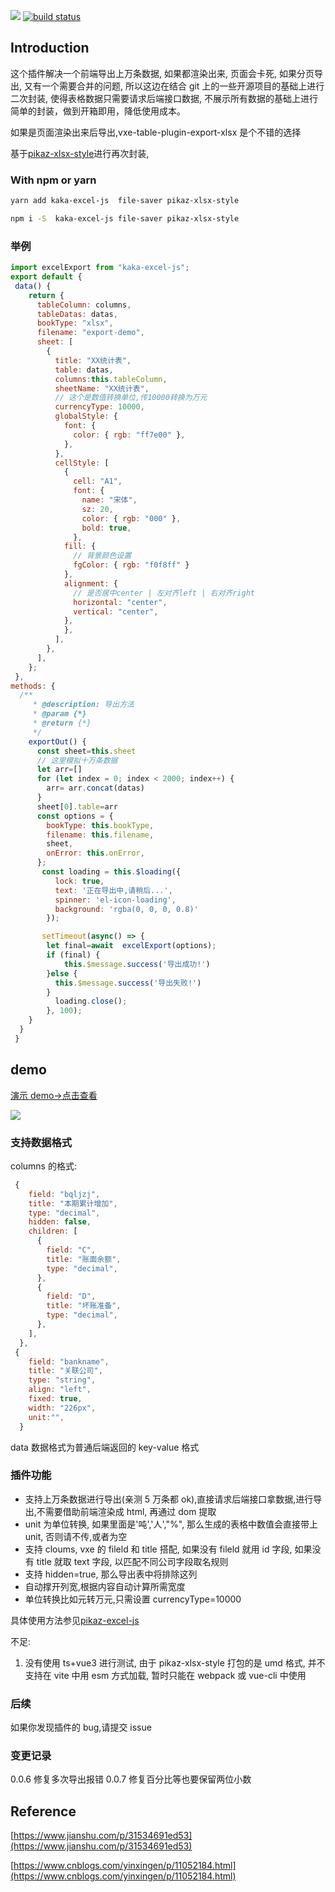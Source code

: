 [![](https://camo.githubusercontent.com/28479a7a834310a667f36760a27283f7389e864a/68747470733a2f2f696d672e736869656c64732e696f2f6e706d2f6c2f76322d646174657069636b65722e737667)](https://camo.githubusercontent.com/28479a7a834310a667f36760a27283f7389e864a/68747470733a2f2f696d672e736869656c64732e696f2f6e706d2f6c2f76322d646174657069636b65722e737667) [![build status](https://github.com/kakajun/kaka-excel-js/actions/workflows/gh-pages.yml/badge.svg)](https://github.com/kakajun/kaka-excel-js/actions/workflows/gh-pages.yml)
## Introduction

这个插件解决一个前端导出上万条数据, 如果都渲染出来, 页面会卡死, 如果分页导出, 又有一个需要合并的问题, 所以这边在结合 git 上的一些开源项目的基础上进行二次封装, 使得表格数据只需要请求后端接口数据, 不展示所有数据的基础上进行简单的封装，做到开箱即用，降低使用成本。

如果是页面渲染出来后导出,vxe-table-plugin-export-xlsx 是个不错的选择

基于[pikaz-xlsx-style](https://github.com/pikaz-18/pikaz-xlsx-style)进行再次封装,

### With npm or yarn

```bash
yarn add kaka-excel-js  file-saver pikaz-xlsx-style

npm i -S  kaka-excel-js file-saver pikaz-xlsx-style


```

### 举例

```js
import excelExport from "kaka-excel-js";
export default {
 data() {
    return {
      tableColumn: columns,
      tableDatas: datas,
      bookType: "xlsx",
      filename: "export-demo",
      sheet: [
        {
          title: "XX统计表",
          table: datas,
          columns:this.tableColumn,
          sheetName: "XX统计表",
          // 这个是数值转换单位,传10000转换为万元
          currencyType: 10000,
          globalStyle: {
            font: {
              color: { rgb: "ff7e00" },
            },
          },
          cellStyle: [
            {
              cell: "A1",
              font: {
                name: "宋体",
                sz: 20,
                color: { rgb: "000" },
                bold: true,
              },
            fill: {
              // 背景颜色设置
              fgColor: { rgb: "f0f8ff" }
            },
            alignment: {
              // 是否居中center | 左对齐left | 右对齐right
              horizontal: "center",
              vertical: "center",
            },
            },
          ],
        },
      ],
    };
 },
methods: {
  /**
     * @description: 导出方法
     * @param {*}
     * @return {*}
     */
    exportOut() {
      const sheet=this.sheet
      // 这里模拟十万条数据
      let arr=[]
      for (let index = 0; index < 2000; index++) {
        arr= arr.concat(datas)
      }
      sheet[0].table=arr
      const options = {
        bookType: this.bookType,
        filename: this.filename,
        sheet,
        onError: this.onError,
      };
       const loading = this.$loading({
          lock: true,
          text: '正在导出中,请稍后...',
          spinner: 'el-icon-loading',
          background: 'rgba(0, 0, 0, 0.8)'
        });

       setTimeout(async() => {
        let final=await  excelExport(options);
        if (final) {
            this.$message.success('导出成功!')
        }else {
          this.$message.success('导出失败!')
        }
          loading.close();
        }, 100);
    }
  }
 }
```

## demo

[演示 demo->点击查看](https://kakajun.github.io/kaka-excel-js/)

[![](https://camo.githubusercontent.com/bf5c9492905b6d3b558552de2c848c7cce2e0a0f0ff922967115543de9441522/68747470733a2f2f646576656c6f7065722e737461636b626c69747a2e636f6d2f696d672f6f70656e5f696e5f737461636b626c69747a2e737667)
](https://stackblitz.com/edit/github-66reue)

### 支持数据格式

columns 的格式:

```js
 {
    field: "bqljzj",
    title: "本期累计增加",
    type: "decimal",
    hidden: false,
    children: [
      {
        field: "C",
        title: "账面余额",
        type: "decimal",
      },
      {
        field: "D",
        title: "坏账准备",
        type: "decimal",
      },
    ],
  },
 {
    field: "bankname",
    title: "关联公司",
    type: "string",
    align: "left",
    fixed: true,
    width: "226px",
    unit:"",
  }
```

data 数据格式为普通后端返回的 key-value 格式

### 插件功能

- 支持上万条数据进行导出(亲测 5 万条都 ok),直接请求后端接口拿数据,进行导出,不需要借助前端渲染成 html, 再通过 dom 提取
- unit 为单位转换, 如果里面是'吨','人',"%", 那么生成的表格中数值会直接带上 unit, 否则请不传,或者为空
- 支持 cloums, vxe 的 fileld 和 title 搭配, 如果没有 fileld 就用 id 字段, 如果没有 title 就取 text 字段, 以匹配不同公司字段取名规则
- 支持 hidden=true, 那么导出表中将排除这列
- 自动撑开列宽,根据内容自动计算所需宽度
- 单位转换比如元转万元,只需设置 currencyType=10000

具体使用方法参见[pikaz-excel-js](https://github.com/pikaz-18/pikaz-excel-js.git)

不足:

1. 没有使用 ts+vue3 进行测试, 由于 pikaz-xlsx-style 打包的是 umd 格式, 并不支持在 vite 中用 esm 方式加载, 暂时只能在 webpack 或 vue-cli 中使用

### 后续

如果你发现插件的 bug,请提交 issue

### 变更记录

0.0.6 修复多次导出报错
0.0.7 修复百分比等也要保留两位小数

## Reference

[https://www.jianshu.com/p/31534691ed53](https://www.jianshu.com/p/31534691ed53)

[https://www.cnblogs.com/yinxingen/p/11052184.html](https://www.cnblogs.com/yinxingen/p/11052184.html)
